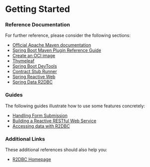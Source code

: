 # Getting Started

### Reference Documentation

For further reference, please consider the following sections:

* [Official Apache Maven documentation](https://maven.apache.org/guides/index.html)
* [Spring Boot Maven Plugin Reference Guide](https://docs.spring.io/spring-boot/docs/3.0.6/maven-plugin/reference/html/)
* [Create an OCI image](https://docs.spring.io/spring-boot/docs/3.0.6/maven-plugin/reference/html/#build-image)
* [Thymeleaf](https://docs.spring.io/spring-boot/docs/3.0.6/reference/htmlsingle/#web.servlet.spring-mvc.template-engines)
* [Spring Boot DevTools](https://docs.spring.io/spring-boot/docs/3.0.6/reference/htmlsingle/#using.devtools)
* [Contract Stub Runner](https://cloud.spring.io/spring-cloud-contract/reference/htmlsingle/#features-stub-runner)
* [Spring Reactive Web](https://docs.spring.io/spring-boot/docs/3.0.6/reference/htmlsingle/#web.reactive)
* [Spring Data R2DBC](https://docs.spring.io/spring-boot/docs/3.0.6/reference/htmlsingle/#data.sql.r2dbc)

### Guides

The following guides illustrate how to use some features concretely:

* [Handling Form Submission](https://spring.io/guides/gs/handling-form-submission/)
* [Building a Reactive RESTful Web Service](https://spring.io/guides/gs/reactive-rest-service/)
* [Accessing data with R2DBC](https://spring.io/guides/gs/accessing-data-r2dbc/)

### Additional Links

These additional references should also help you:

* [R2DBC Homepage](https://r2dbc.io)

